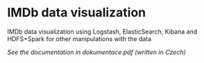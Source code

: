 # IMDb data visualization
IMDb data visualization using Logstash, ElasticSearch, Kibana and HDFS+Spark for other manipulations with the data

*See the documentation in dokumentace.pdf (written in Czech)*

